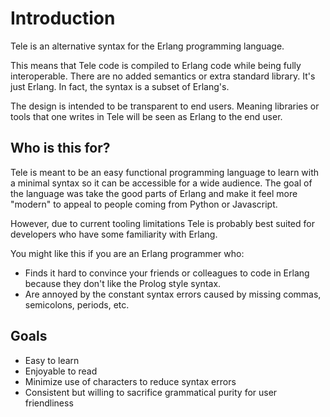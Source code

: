 # Introduction

Tele is an alternative syntax for the Erlang programming language.

This means that Tele code is compiled to Erlang code while being fully interoperable. There are no added semantics or extra standard library.
It's just Erlang. In fact, the syntax is a subset of Erlang's.

The design is intended to be transparent to end users. Meaning libraries or tools that one writes in Tele will be seen as Erlang to the end user.

## Who is this for?

Tele is meant to be an easy functional programming language to learn with a minimal syntax so it can be accessible for a wide audience.
The goal of the language was take the good parts of Erlang and make it feel more "modern" to appeal to people coming from Python or Javascript.

However, due to current tooling limitations Tele is probably best suited for developers who have some familiarity with Erlang.

You might like this if you are an Erlang programmer who:
- Finds it hard to convince your friends or colleagues to code in Erlang because they don't like the Prolog style syntax.
- Are annoyed by the constant syntax errors caused by missing commas, semicolons, periods, etc.

## Goals

- Easy to learn
- Enjoyable to read
- Minimize use of characters to reduce syntax errors
- Consistent but willing to sacrifice grammatical purity for user friendliness
